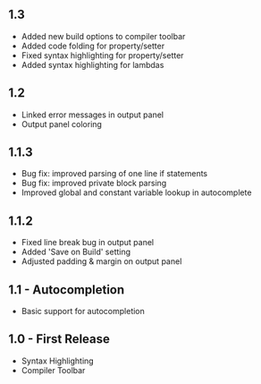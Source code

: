 ## 1.3
* Added new build options to compiler toolbar
* Added code folding for property/setter
* Fixed syntax highlighting for property/setter
* Added syntax highlighting for lambdas

## 1.2
* Linked error messages in output panel
* Output panel coloring

## 1.1.3
* Bug fix: improved parsing of one line if statements
* Bug fix: improved private block parsing
* Improved global and constant variable lookup in autocomplete

## 1.1.2
* Fixed line break bug in output panel
* Added 'Save on Build' setting
* Adjusted padding & margin on output panel

## 1.1 - Autocompletion
* Basic support for autocompletion

## 1.0 - First Release
* Syntax Highlighting
* Compiler Toolbar
